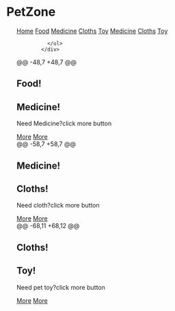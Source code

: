 # PetZone
 <ul class="menu menu-horizontal flex gap-20">
                <a  class="text-white font-bold" href="index.html">Home</a>
                <a  class="text-white font-bold" href="food.html">Food</a>
                <a  class="text-white font-bold" href="index.html">Medicine</a>
                <a  class="text-white font-bold" href="index.html">Cloths</a>
                <a  class="text-white font-bold" href="index.html">Toy</a>
                <a  class="text-white font-bold" href="medicine.html">Medicine</a>
                <a  class="text-white font-bold" href="cloths.html">Cloths</a>
                <a  class="text-white font-bold" href="toy.html">Toy</a>

              </ul>
            </div>
@@ -48,7 +48,7 @@ <h2 class="card-title text-white">Food!</h2>
              <h2 class="card-title text-white">Medicine!</h2>
              <p>Need Medicine?click more button</p>
              <div class="card-actions justify-end">
                <a  class="px-5 rounded-lg py-1 bg-[#7A9D54] text-white" href="cloth.html">More</a>
                <a  class="px-5 rounded-lg py-1 bg-[#7A9D54] text-white" href="medicine.html">More</a>
              </div>
            </div>
          </div>
@@ -58,7 +58,7 @@ <h2 class="card-title text-white">Medicine!</h2>
              <h2 class="card-title text-white">Cloths!</h2>
              <p>Need cloth?click more button</p>
              <div class="card-actions justify-end">
                <a  class="px-5 rounded-lg py-1 bg-[#7A9D54] text-white" href="cloth.html">More</a>
                <a  class="px-5 rounded-lg py-1 bg-[#7A9D54] text-white" href="cloths.html">More</a>
              </div>
            </div>
          </div>
@@ -68,11 +68,12 @@ <h2 class="card-title text-white">Cloths!</h2>
              <h2 class="card-title text-white">Toy!</h2>
              <p>Need pet toy?click more button</p>
              <div class="card-actions justify-end">
                <a  class="px-5 rounded-lg py-1 bg-[#7A9D54] text-white" href="cloth.html">More</a>
                <a  class="px-5 rounded-lg py-1 bg-[#7A9D54] text-white" href="toy.html">More</a>
              </div>
            </div>
          </div>
    </section>

<!-- footer -->
<footer class="footer  p-10 mt-24 bg-base-300 h-96 text-base-content">
    <nav>
